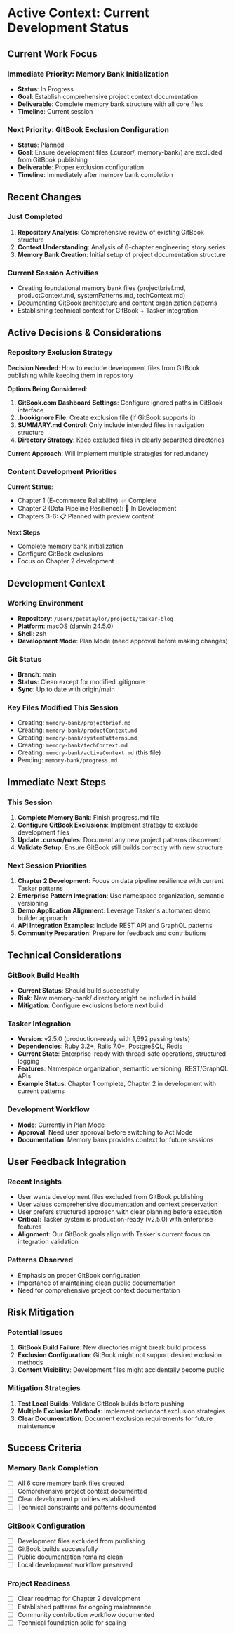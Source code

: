 # Active Context: Current Development Status

## Current Work Focus

### Immediate Priority: Memory Bank Initialization
- **Status**: In Progress
- **Goal**: Establish comprehensive project context documentation
- **Deliverable**: Complete memory bank structure with all core files
- **Timeline**: Current session

### Next Priority: GitBook Exclusion Configuration
- **Status**: Planned
- **Goal**: Ensure development files (.cursor/, memory-bank/) are excluded from GitBook publishing
- **Deliverable**: Proper exclusion configuration
- **Timeline**: Immediately after memory bank completion

## Recent Changes

### Just Completed
1. **Repository Analysis**: Comprehensive review of existing GitBook structure
2. **Context Understanding**: Analysis of 6-chapter engineering story series
3. **Memory Bank Creation**: Initial setup of project documentation structure

### Current Session Activities
- Creating foundational memory bank files (projectbrief.md, productContext.md, systemPatterns.md, techContext.md)
- Documenting GitBook architecture and content organization patterns
- Establishing technical context for GitBook + Tasker integration

## Active Decisions & Considerations

### Repository Exclusion Strategy
**Decision Needed**: How to exclude development files from GitBook publishing while keeping them in repository

**Options Being Considered**:
1. **GitBook.com Dashboard Settings**: Configure ignored paths in GitBook interface
2. **.bookignore File**: Create exclusion file (if GitBook supports it)
3. **SUMMARY.md Control**: Only include intended files in navigation structure
4. **Directory Strategy**: Keep excluded files in clearly separated directories

**Current Approach**: Will implement multiple strategies for redundancy

### Content Development Priorities
**Current Status**:
- Chapter 1 (E-commerce Reliability): ✅ Complete
- Chapter 2 (Data Pipeline Resilience): 🔄 In Development
- Chapters 3-6: 📋 Planned with preview content

**Next Steps**:
- Complete memory bank initialization
- Configure GitBook exclusions
- Focus on Chapter 2 development

## Development Context

### Working Environment
- **Repository**: `/Users/petetaylor/projects/tasker-blog`
- **Platform**: macOS (darwin 24.5.0)
- **Shell**: zsh
- **Development Mode**: Plan Mode (need approval before making changes)

### Git Status
- **Branch**: main
- **Status**: Clean except for modified .gitignore
- **Sync**: Up to date with origin/main

### Key Files Modified This Session
- Creating: `memory-bank/projectbrief.md`
- Creating: `memory-bank/productContext.md`
- Creating: `memory-bank/systemPatterns.md`
- Creating: `memory-bank/techContext.md`
- Creating: `memory-bank/activeContext.md` (this file)
- Pending: `memory-bank/progress.md`

## Immediate Next Steps

### This Session
1. **Complete Memory Bank**: Finish progress.md file
2. **Configure GitBook Exclusions**: Implement strategy to exclude development files
3. **Update .cursor/rules**: Document any new project patterns discovered
4. **Validate Setup**: Ensure GitBook still builds correctly with new structure

### Next Session Priorities
1. **Chapter 2 Development**: Focus on data pipeline resilience with current Tasker patterns
2. **Enterprise Pattern Integration**: Use namespace organization, semantic versioning
3. **Demo Application Alignment**: Leverage Tasker's automated demo builder approach
4. **API Integration Examples**: Include REST API and GraphQL patterns
5. **Community Preparation**: Prepare for feedback and contributions

## Technical Considerations

### GitBook Build Health
- **Current Status**: Should build successfully
- **Risk**: New memory-bank/ directory might be included in build
- **Mitigation**: Configure exclusions before next build

### Tasker Integration
- **Version**: v2.5.0 (production-ready with 1,692 passing tests)
- **Dependencies**: Ruby 3.2+, Rails 7.0+, PostgreSQL, Redis
- **Current State**: Enterprise-ready with thread-safe operations, structured logging
- **Features**: Namespace organization, semantic versioning, REST/GraphQL APIs
- **Example Status**: Chapter 1 complete, Chapter 2 in development with current patterns

### Development Workflow
- **Mode**: Currently in Plan Mode
- **Approval**: Need user approval before switching to Act Mode
- **Documentation**: Memory bank provides context for future sessions

## User Feedback Integration

### Recent Insights
- User wants development files excluded from GitBook publishing
- User values comprehensive documentation and context preservation
- User prefers structured approach with clear planning before execution
- **Critical**: Tasker system is production-ready (v2.5.0) with enterprise features
- **Alignment**: Our GitBook goals align with Tasker's current focus on integration validation

### Patterns Observed
- Emphasis on proper GitBook configuration
- Importance of maintaining clean public documentation
- Need for comprehensive project context documentation

## Risk Mitigation

### Potential Issues
1. **GitBook Build Failure**: New directories might break build process
2. **Exclusion Configuration**: GitBook might not support desired exclusion methods
3. **Content Visibility**: Development files might accidentally become public

### Mitigation Strategies
1. **Test Local Builds**: Validate GitBook builds before pushing
2. **Multiple Exclusion Methods**: Implement redundant exclusion strategies
3. **Clear Documentation**: Document exclusion requirements for future maintenance

## Success Criteria

### Memory Bank Completion
- [ ] All 6 core memory bank files created
- [ ] Comprehensive project context documented
- [ ] Clear development priorities established
- [ ] Technical constraints and patterns documented

### GitBook Configuration
- [ ] Development files excluded from publishing
- [ ] GitBook builds successfully
- [ ] Public documentation remains clean
- [ ] Local development workflow preserved

### Project Readiness
- [ ] Clear roadmap for Chapter 2 development
- [ ] Established patterns for ongoing maintenance
- [ ] Community contribution workflow documented
- [ ] Technical foundation solid for scaling
